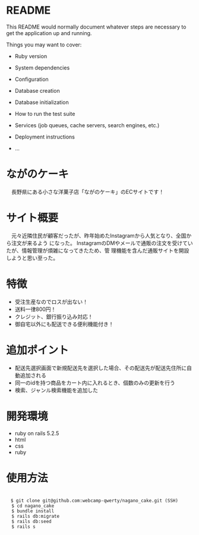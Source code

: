 # README

This README would normally document whatever steps are necessary to get the
application up and running.

Things you may want to cover:

* Ruby version

* System dependencies

* Configuration

* Database creation

* Database initialization

* How to run the test suite

* Services (job queues, cache servers, search engines, etc.)

* Deployment instructions

* ...

# ながのケーキ
　長野県にある小さな洋菓子店「ながのケーキ」のECサイトです！
# サイト概要
　元々近隣住民が顧客だったが、昨年始めたInstagramから人気となり、全国から注文が来るよう
  になった。
  InstagramのDMやメールで通販の注文を受けていたが、情報管理が煩雑になってきたため、管
  理機能を含んだ通販サイトを開設しようと思い至った。
# 特徴
  * 受注生産なのでロスが出ない！
  * 送料一律800円！
  * クレジット、銀行振り込み対応！
  * 御自宅以外にも配送できる便利機能付き！
# 追加ポイント
  * 配送先選択画面で新規配送先を選択した場合、その配送先が配送先住所に自動追加される
  * 同一のidを持つ商品をカート内に入れるとき、個数のみの更新を行う
  * 検索、ジャンル検索機能を追加した
 # 開発環境
  * ruby on rails 5.2.5
  * html
  * css
  * ruby
# 使用方法
<pre><code>
　$ git clone git@github.com:webcamp-qwerty/nagano_cake.git (SSH)  
  $ cd nagano_cake  
  $ bundle install  
  $ rails db:migrate  
  $ rails db:seed
  $ rails s
<code></pre>
